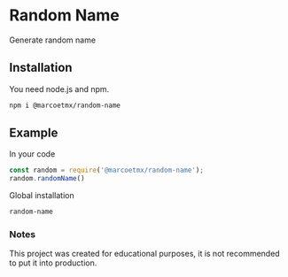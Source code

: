 # Random Name

Generate random name

## Installation

You need node.js and npm.

```bash
npm i @marcoetmx/random-name
```

## Example

In your code
```javascript
const random = require('@marcoetmx/random-name');
random.randomName()
```

Global installation
```bash
random-name
```

### Notes

This project was created for educational purposes, it is not recommended to put it into production.